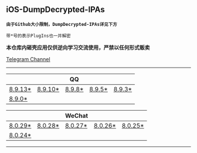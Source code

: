 ## iOS-DumpDecrypted-IPAs

**`由于Github大小限制，DumpDecrypted-IPAs详见下方`**

`带*号的表示PlugIns也一并解密`

**本仓库内砸壳应用仅供逆向学习交流使用，严禁以任何形式贩卖**

[Telegram Channel](https://t.me/IPAPatch)

---

|||QQ|||
| --- | --- | --- | --- | --- |
|[8.9.13*](https://share.initnil.com/d/DumpDecrypted/QQ/QQ_8.9.13_dump.ipa?sign=2NMXPCiLgDEQaWsGRdR4xCljeE2D1cUcuHnNfXZI_mo=:0)|[8.9.10*](https://share.initnil.com/d/DumpDecrypted/QQ/QQ_8.9.10_dump.ipa?sign=XacQ0nBJyswpFs7SIToYs7euxa551ULXQRijkrcKWB8=:0)|[8.9.8*](https://share.initnil.com/d/DumpDecrypted/QQ/QQ_8.9.8_dump.ipa?sign=Zu9JZ4zTExolSN-pvS2krBN9F13e5hUcPRhjr4L86d4=:0)|[8.9.5*](https://share.initnil.com/d/DumpDecrypted/QQ/QQ_8.9.5_dump.ipa?sign=72lV268Hdcjk6fIM2QkbH52CsfOMhDT1e_6IabprR2A=:0)|[8.9.3*](https://share.initnil.com/d/DumpDecrypted/QQ/QQ_8.9.3_dump.ipa?sign=_NCBnRqWVyq3VaaxYLbiD7i5V1YjbTuVOMNEQLcsZr0=:0)|
|[8.9.0*](https://share.initnil.com/d/DumpDecrypted/QQ/QQ_8.9.0_dump.ipa?sign=bWsjaXhr900jGvC1sVKOSgAbhHUWj876pzd_FPisgUs=:0)|

|||WeChat|||
| --- | --- | --- | --- | --- |
|[8.0.29*](https://share.initnil.com/d/DumpDecrypted/WeChat/WeChat_8.0.29_dump.ipa?sign=AsKSqAvtjeSZeTEAg0i2udg4YyoQYS9Y-_GQkVKSXps=:0)|[8.0.28*](https://share.initnil.com/d/DumpDecrypted/WeChat/WeChat_8.0.28_dump.ipa?sign=Ph7ghJcuaabDF2WX0L9bbho02kmsX1dgD76DO-jfFNc=:0)|[8.0.27*](https://share.initnil.com/d/DumpDecrypted/WeChat/WeChat_8.0.27_dump.ipa?sign=ojhXwiXGmF6ShXave-f55oQt44eHPxseoqjRzHDFOv4=:0)|[8.0.26*](https://share.initnil.com/d/DumpDecrypted/WeChat/WeChat_8.0.26_dump.ipa?sign=yIXxxhBiYARpQVXSIBEBZyXMhDJ3YUP3aPfheXhssKs=:0)|[8.0.25*](https://share.initnil.com/d/DumpDecrypted/WeChat/WeChat_8.0.25_dump.ipa?sign=h4Mx2-6lV_84Hc-3w1K7Dodzx-AqT8zcHncR58c9e0U=:0)|
|[8.0.24*](https://share.initnil.com/d/DumpDecrypted/WeChat/WeChat_8.0.24_dump.ipa?sign=jl1NLooMiFeJoyZf-BlRMFfxnjgW-qMA45eBLNU4wnw=:0)|

---
